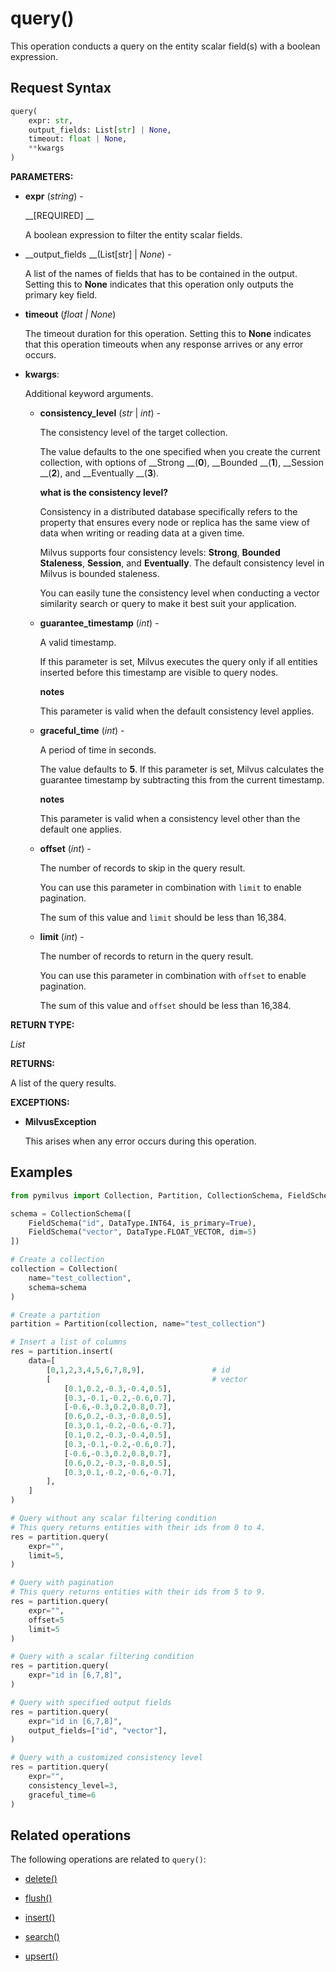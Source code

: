 # query()

This operation conducts a query on the entity scalar field(s) with a boolean expression.

## Request Syntax

```python
query(
    expr: str, 
    output_fields: List[str] | None, 
    timeout: float | None,
    **kwargs
)
```

__PARAMETERS:__

- __expr__ (_string_) -

    __[REQUIRED] __

    A boolean expression to filter the entity scalar fields.

- __output_fields __(List[str] | _None_) -

    A list of the names of fields that has to be contained in the output. Setting this to __None__ indicates that this operation only outputs the primary key field.

- __timeout__ (_float _|_ None_)  

    The timeout duration for this operation. Setting this to __None__ indicates that this operation timeouts when any response arrives or any error occurs.

- __kwargs__: 

    Additional keyword arguments.

    - __consistency_level__ (_str_ | _int_) -

        The consistency level of the target collection.

        The value defaults to the one specified when you create the current collection, with options of __Strong __(__0__), __Bounded __(__1__), __Session __(__2__), and __Eventually __(__3__).

        <div class="admonition note">

        <p><b>what is the consistency level?</b></p>

        <p>Consistency in a distributed database specifically refers to the property that ensures every node or replica has the same view of data when writing or reading data at a given time.</p>
        <p>Milvus supports four consistency levels: <strong>Strong</strong>, <strong>Bounded Staleness</strong>, <strong>Session</strong>, and <strong>Eventually</strong>. The default consistency level in Milvus is bounded staleness.</p>
        <p>You can easily tune the consistency level when conducting a vector similarity search or query to make it best suit your application.</p>

        </div>

    - __guarantee_timestamp__ (_int_) -

        A valid timestamp. 

        If this parameter is set, Milvus executes the query only if all entities inserted before this timestamp are visible to query nodes. 

        <div class="admonition note">

        <p><b>notes</b></p>

        <p>This parameter is valid when the default consistency level applies.</p>

        </div>

    - __graceful_time__ (_int_) -

        A period of time in seconds.

        The value defaults to __5__. If this parameter is set, Milvus calculates the guarantee timestamp by subtracting this from the current timestamp.

        <div class="admonition note">

        <p><b>notes</b></p>

        <p>This parameter is valid when a consistency level other than the default one applies.</p>

        </div>

    - __offset__ (_int_) -

        The number of records to skip in the query result. 

        You can use this parameter in combination with `limit` to enable pagination.

        The sum of this value and `limit` should be less than 16,384. 

    - __limit__ (_int_) -

        The number of records to return in the query result.

        You can use this parameter in combination with `offset` to enable pagination.

        The sum of this value and `offset` should be less than 16,384. 

__RETURN TYPE:__

_List_

__RETURNS:__

A list of the query results.

__EXCEPTIONS:__

- __MilvusException__

    This arises when any error occurs during this operation.

## Examples

```python
from pymilvus import Collection, Partition, CollectionSchema, FieldSchema, DataType

schema = CollectionSchema([
    FieldSchema("id", DataType.INT64, is_primary=True),
    FieldSchema("vector", DataType.FLOAT_VECTOR, dim=5)
])

# Create a collection
collection = Collection(
    name="test_collection",
    schema=schema
)

# Create a partition
partition = Partition(collection, name="test_collection")

# Insert a list of columns
res = partition.insert(
    data=[
        [0,1,2,3,4,5,6,7,8,9],               # id
        [                                    # vector
            [0.1,0.2,-0.3,-0.4,0.5],
            [0.3,-0.1,-0.2,-0.6,0.7],
            [-0.6,-0.3,0.2,0.8,0.7],
            [0.6,0.2,-0.3,-0.8,0.5],
            [0.3,0.1,-0.2,-0.6,-0.7],
            [0.1,0.2,-0.3,-0.4,0.5],
            [0.3,-0.1,-0.2,-0.6,0.7],
            [-0.6,-0.3,0.2,0.8,0.7],
            [0.6,0.2,-0.3,-0.8,0.5],
            [0.3,0.1,-0.2,-0.6,-0.7],
        ],
    ]
)

# Query without any scalar filtering condition
# This query returns entities with their ids from 0 to 4.
res = partition.query(
    expr="",
    limit=5,
) 

# Query with pagination
# This query returns entities with their ids from 5 to 9.
res = partition.query(
    expr="",
    offset=5
    limit=5
)

# Query with a scalar filtering condition
res = partition.query(
    expr="id in [6,7,8]",
)

# Query with specified output fields
res = partition.query(
    expr="id in [6,7,8]",
    output_fields=["id", "vector"],
)

# Query with a customized consistency level
res = partition.query(
    expr="",
    consistency_level=3,
    graceful_time=6
)
```

## Related operations

The following operations are related to `query()`:

- [delete()](./delete.md)

- [flush()](./flush.md)

- [insert()](./insert.md)

- [search()](./search.md)

- [upsert()](./upsert.md)

